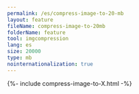 ```yaml
---
permalink: /es/compress-image-to-20-mb
layout: feature
fileName: compress-image-to-20mb
folderName: feature
tool: imgcompression
lang: es
size: 20000
type: mb
nointernationalization: true
---
```

{%- include compress-image-to-X.html -%}       

